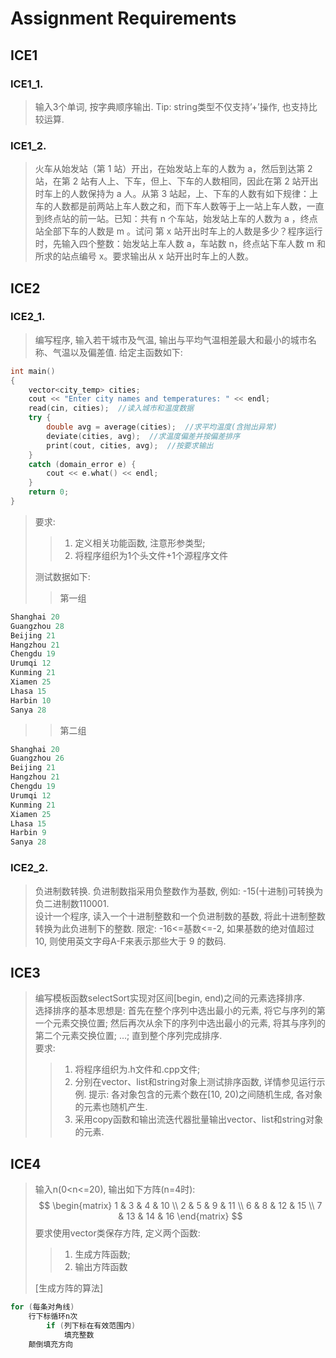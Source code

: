 # Assignment Requirements

## ICE1

### ICE1_1.
> 输入3个单词, 按字典顺序输出. Tip: string类型不仅支持’+’操作, 也支持比较运算.

### ICE1_2.
> 火车从始发站（第 1 站）开出，在始发站上车的人数为 a，然后到达第 2 站，在第 2 站有人上、下车，但上、下车的人数相同，因此在第 2 站开出时车上的人数保持为 a 人。从第 3 站起，上、下车的人数有如下规律：上车的人数都是前两站上车人数之和，而下车人数等于上一站上车人数，一直到终点站的前一站。已知：共有 n 个车站，始发站上车的人数为 a ，终点站全部下车的人数是 m 。试问 第 x 站开出时车上的人数是多少？程序运行时，先输入四个整数：始发站上车人数 a，车站数 n，终点站下车人数 m 和所求的站点编号 x。要求输出从 x 站开出时车上的人数。

## ICE2

### ICE2_1.
> 编写程序, 输入若干城市及气温, 输出与平均气温相差最大和最小的城市名称、气温以及偏差值. 给定主函数如下:
```C++
int main()
{
    vector<city_temp> cities;
    cout << "Enter city names and temperatures: " << endl;
    read(cin, cities);  //读入城市和温度数据
    try {
        double avg = average(cities);  //求平均温度(含抛出异常)
        deviate(cities, avg);  //求温度偏差并按偏差排序
        print(cout, cities, avg);  //按要求输出
    }
    catch (domain_error e) {
        cout << e.what() << endl;
    }
    return 0;
}
```
> 要求:
>> 1) 定义相关功能函数, 注意形参类型;
>> 2) 将程序组织为1个头文件+1个源程序文件
>> 
> 测试数据如下:
>> 第一组
```C++
Shanghai 20
Guangzhou 28
Beijing 21
Hangzhou 21
Chengdu 19
Urumqi 12
Kunming 21
Xiamen 25
Lhasa 15
Harbin 10
Sanya 28
```
>> 第二组
```C++
Shanghai 20
Guangzhou 26
Beijing 21
Hangzhou 21
Chengdu 19
Urumqi 12
Kunming 21
Xiamen 25
Lhasa 15
Harbin 9
Sanya 28
```

### ICE2_2.
> 负进制数转换. 负进制数指采用负整数作为基数, 例如: -15(十进制)可转换为负二进制数110001.  
> 设计一个程序, 读入一个十进制整数和一个负进制数的基数, 将此十进制整数转换为此负进制下的整数. 限定: -16<=基数<=-2, 如果基数的绝对值超过 10, 则使用英文字母A-F来表示那些大于 9 的数码.

## ICE3
> 编写模板函数selectSort实现对区间[begin, end)之间的元素选择排序.  
> 选择排序的基本思想是: 首先在整个序列中选出最小的元素, 将它与序列的第一个元素交换位置; 然后再次从余下的序列中选出最小的元素, 将其与序列的第二个元素交换位置; …; 直到整个序列完成排序.   
> 要求:
>> 1. 将程序组织为.h文件和.cpp文件;
>> 2. 分别在vector、list和string对象上测试排序函数, 详情参见运行示例. 提示: 各对象包含的元素个数在[10, 20)之间随机生成, 各对象的元素也随机产生.
>> 3. 采用copy函数和输出流迭代器批量输出vector、list和string对象的元素.

## ICE4
> 输入n(0<n<=20), 输出如下方阵(n=4时):
$$
  \begin{matrix}
   1 & 3 & 4 & 10 \\
   2 & 5 & 9 & 11 \\
   6 & 8 & 12 & 15 \\
   7 & 13 & 14 & 16
  \end{matrix}
$$
> 要求使用vector类保存方阵, 定义两个函数:
>> 1) 生成方阵函数;
>> 2) 输出方阵函数
>> 
> [生成方阵的算法]
```C++
for (每条对角线)
    行下标循环n次
        if (列下标在有效范围内)
            填充整数
    颠倒填充方向
```